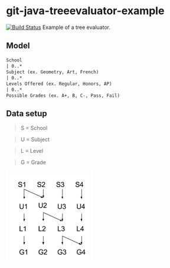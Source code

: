 # git-java-treeevaluator-example
[![Build Status](https://travis-ci.org/jadekler/git-java-treeevaluator-example.svg?branch=master)](https://travis-ci.org/jadekler/git-java-websiteskeleton) Example of a tree evaluator.

## Model

```
School
| 0..*
Subject (ex. Geometry, Art, French)
| 0..*
Levels Offered (ex. Regular, Honors, AP)
| 0..*
Possible Grades (ex. A+, B, C-, Pass, Fail)
```

## Data setup

> S = School

> U = Subject

> L = Level

> G = Grade


![](data_setup.png)